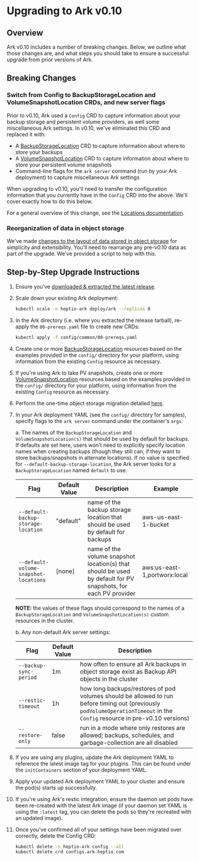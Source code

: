 # Upgrading to Ark v0.10

## Overview

Ark v0.10 includes a number of breaking changes. Below, we outline what those changes are, and what steps you should take to ensure
a successful upgrade from prior versions of Ark.

## Breaking Changes

### Switch from Config to BackupStorageLocation and VolumeSnapshotLocation CRDs, and new server flags

Prior to v0.10, Ark used a `Config` CRD to capture information about your backup storage and persistent volume providers, as well
some miscellaneous Ark settings. In v0.10, we've eliminated this CRD and replaced it with:

- A [BackupStorageLocation][1] CRD to capture information about where to store your backups
- A [VolumeSnapshotLocation][2] CRD to capture information about where to store your persistent volume snapshots
- Command-line flags for the `ark server` command (run by your Ark deployment) to capture miscellaneous Ark settings

When upgrading to v0.10, you'll need to transfer the configuration information that you currently have in the `Config` CRD
into the above. We'll cover exactly how to do this below.

For a general overview of this change, see the [Locations documentation][4].

### Reorganization of data in object storage

We've made [changes to the layout of data stored in object storage][3] for simplicity and extensibility. You'll need to
rearrange any pre-v0.10 data as part of the upgrade. We've provided a script to help with this.

## Step-by-Step Upgrade Instructions

1. Ensure you've [downloaded & extracted the latest release][5].

1. Scale down your existing Ark deployment:
    ```bash
    kubectl scale -n heptio-ark deploy/ark --replicas 0
    ```

1. In the Ark directory (i.e. where you extracted the release tarball), re-apply the `00-prereqs.yaml` file to create new CRDs:
    ```bash
    kubectl apply -f config/common/00-prereqs.yaml
    ```

1. Create one or more [BackupStorageLocation][1] resources based on the examples provided in the `config/` directory for your platform, using information from the existing `Config` resource as necessary.

1. If you're using Ark to take PV snapshots, create one or more [VolumeSnapshotLocation][2] resources based on the examples provided in the `config/` directory for your platform, using information from the existing `Config` resource as necessary.

1. Perform the one-time object storage migration detailed [here][3].

1. In your Ark deployment YAML (see the `config/` directory for samples), specify flags to the `ark server` command under the container's `args`:

    a. The names of the `BackupStorageLocation` and `VolumeSnapshotLocation(s)` that should be used by default for backups. If defaults are set here, 
    users won't need to explicitly specify location names when creating backups (though they still can, if they want to store backups/snapshots in
    alternate locations). If no value is specified for `--default-backup-storage-location`, the Ark server looks for a `BackupStorageLocation` 
    named `default` to use.

    Flag | Default Value | Description | Example
    ---- | ------------- | ----------- | -------
    `--default-backup-storage-location` | "default" | name of the backup storage location that should be used by default for backups | aws-us-east-1-bucket
    `--default-volume-snapshot-locations` | [none] | name of the volume snapshot location(s) that should be used by default for PV snapshots, for each PV provider | aws:us-east-1,portworx:local

    **NOTE:** the values of these flags should correspond to the names of a `BackupStorageLocation` and `VolumeSnapshotLocation(s)` custom resources
    in the cluster.

    b. Any non-default Ark server settings:

    Flag | Default Value | Description
    ---- | ------------- | -----------
    `--backup-sync-period` | 1m | how often to ensure all Ark backups in object storage exist as Backup API objects in the cluster
    `--restic-timeout` | 1h | how long backups/restores of pod volumes should be allowed to run before timing out (previously `podVolumeOperationTimeout` in the `Config` resource in pre-v0.10 versions)
    `--restore-only` | false | run in a mode where only restores are allowed; backups, schedules, and garbage-collection are all disabled

1. If you are using any plugins, update the Ark deployment YAML to reference the latest image tag for your plugins. This can be found under the `initContainers` section of your deployment YAML.

1. Apply your updated Ark deployment YAML to your cluster and ensure the pod(s) starts up successfully.

1. If you're using Ark's restic integration, ensure the daemon set pods have been re-created with the latest Ark image (if your daemon set YAML is using the `:latest` tag, you can delete the pods so they're recreated with an updated image).

1. Once you've confirmed all of your settings have been migrated over correctly, delete the Config CRD:
    ```bash
    kubectl delete -n heptio-ark config --all
    kubectl delete crd configs.ark.heptio.com
    ```


[1]: /api-types/backupstoragelocation.md
[2]: /api-types/volumesnapshotlocation.md
[3]: storage-layout-reorg-v0.10.md
[4]: locations.md
[5]: quickstart.md#download
